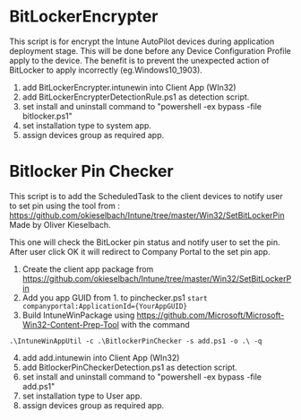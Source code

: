 # BitLockerEncrypter
 This script is for encrypt the Intune AutoPilot devices during application deployment stage.
 This will be done before any Device Configuration Profile apply to the device.
 The benefit is to prevent the unexpected action of BitLocker to apply incorrectly (eg.Windows10_1903).

1. add BitLockerEncrypter.intunewin into Client App (WIn32)
2. add BitLockerEncrypterDetectionRule.ps1 as detection script.
3. set install and uninstall command to "powershell -ex bypass -file bitlocker.ps1"
4. set installation type to system app.
5. assign devices group as required app.

# Bitlocker Pin Checker
This script is to add the ScheduledTask to the client devices to notify user to set pin using the tool from :
https://github.com/okieselbach/Intune/tree/master/Win32/SetBitLockerPin
Made by Oliver Kieselbach.

This one will check the BitLocker pin status and notify user to set the pin.
After user click OK it will redirect to Company Portal to the set pin app.

1. Create the client app package from https://github.com/okieselbach/Intune/tree/master/Win32/SetBitLockerPin
2. Add you app GUID from 1. to pinchecker.ps1 `start companyportal:ApplicationId={YourAppGUID}`
3. Build IntuneWinPackage using https://github.com/Microsoft/Microsoft-Win32-Content-Prep-Tool with the command

  `.\IntuneWinAppUtil -c .\BitlockerPinChecker -s add.ps1 -o .\ -q`

4. add add.intunewin into Client App (WIn32)
5. add BitlockerPinCheckerDetection.ps1 as detection script.
6. set install and uninstall command to "powershell -ex bypass -file add.ps1"
7. set installation type to User app.
8. assign devices group as required app.
